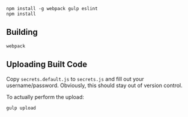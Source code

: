 ```
npm install -g webpack gulp eslint
npm install
```

Building
--------

`webpack`


Uploading Built Code
--------------------

Copy `secrets.default.js` to `secrets.js` and fill out your username/password.  Obviously, this should stay
out of version control.

To actually perform the upload:

`gulp upload`
